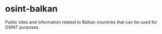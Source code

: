 # osint-balkan
Public sites and information related to Balkan countries that can be used for OSINT purposes.
